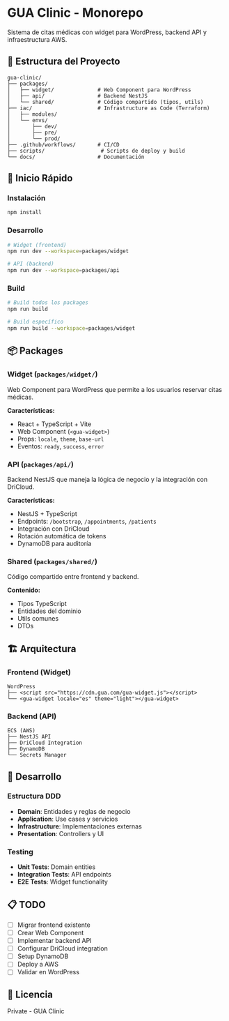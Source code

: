 # GUA Clinic - Monorepo

Sistema de citas médicas con widget para WordPress, backend API y infraestructura AWS.

## 📁 Estructura del Proyecto

```
gua-clinic/
├── packages/
│   ├── widget/              # Web Component para WordPress
│   ├── api/                 # Backend NestJS
│   └── shared/              # Código compartido (tipos, utils)
├── iac/                     # Infrastructure as Code (Terraform)
│   ├── modules/
│   └── envs/
│       ├── dev/
│       ├── pre/
│       └── prod/
├── .github/workflows/       # CI/CD
├── scripts/                  # Scripts de deploy y build
└── docs/                    # Documentación

```

## 🚀 Inicio Rápido

### Instalación
```bash
npm install
```

### Desarrollo
```bash
# Widget (frontend)
npm run dev --workspace=packages/widget

# API (backend)
npm run dev --workspace=packages/api
```

### Build
```bash
# Build todos los packages
npm run build

# Build específico
npm run build --workspace=packages/widget
```

## 📦 Packages

### Widget (`packages/widget/`)
Web Component para WordPress que permite a los usuarios reservar citas médicas.

**Características:**
- React + TypeScript + Vite
- Web Component (`<gua-widget>`)
- Props: `locale`, `theme`, `base-url`
- Eventos: `ready`, `success`, `error`

### API (`packages/api/`)
Backend NestJS que maneja la lógica de negocio y la integración con DriCloud.

**Características:**
- NestJS + TypeScript
- Endpoints: `/bootstrap`, `/appointments`, `/patients`
- Integración con DriCloud
- Rotación automática de tokens
- DynamoDB para auditoría

### Shared (`packages/shared/`)
Código compartido entre frontend y backend.

**Contenido:**
- Tipos TypeScript
- Entidades del dominio
- Utils comunes
- DTOs

## 🏗️ Arquitectura

### Frontend (Widget)
```
WordPress
├── <script src="https://cdn.gua.com/gua-widget.js"></script>
└── <gua-widget locale="es" theme="light"></gua-widget>
```

### Backend (API)
```
ECS (AWS)
├── NestJS API
├── DriCloud Integration
├── DynamoDB
└── Secrets Manager
```

## 🔧 Desarrollo

### Estructura DDD
- **Domain**: Entidades y reglas de negocio
- **Application**: Use cases y servicios
- **Infrastructure**: Implementaciones externas
- **Presentation**: Controllers y UI

### Testing
- **Unit Tests**: Domain entities
- **Integration Tests**: API endpoints
- **E2E Tests**: Widget functionality

## 📋 TODO

- [ ] Migrar frontend existente
- [ ] Crear Web Component
- [ ] Implementar backend API
- [ ] Configurar DriCloud integration
- [ ] Setup DynamoDB
- [ ] Deploy a AWS
- [ ] Validar en WordPress

## 📄 Licencia

Private - GUA Clinic

